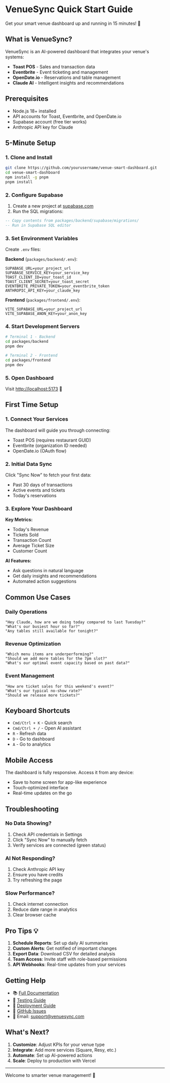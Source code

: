 # VenueSync Quick Start Guide

Get your smart venue dashboard up and running in 15 minutes! 🚀

## What is VenueSync?

VenueSync is an AI-powered dashboard that integrates your venue's systems:
- **Toast POS** - Sales and transaction data
- **Eventbrite** - Event ticketing and management  
- **OpenDate.io** - Reservations and table management
- **Claude AI** - Intelligent insights and recommendations

## Prerequisites

- Node.js 18+ installed
- API accounts for Toast, Eventbrite, and OpenDate.io
- Supabase account (free tier works)
- Anthropic API key for Claude

## 5-Minute Setup

### 1. Clone and Install

```bash
git clone https://github.com/yourusername/venue-smart-dashboard.git
cd venue-smart-dashboard
npm install -g pnpm
pnpm install
```

### 2. Configure Supabase

1. Create a new project at [supabase.com](https://supabase.com)
2. Run the SQL migrations:

```sql
-- Copy contents from packages/backend/supabase/migrations/
-- Run in Supabase SQL editor
```

### 3. Set Environment Variables

Create `.env` files:

**Backend** (`packages/backend/.env`):
```env
SUPABASE_URL=your_project_url
SUPABASE_SERVICE_KEY=your_service_key
TOAST_CLIENT_ID=your_toast_id
TOAST_CLIENT_SECRET=your_toast_secret
EVENTBRITE_PRIVATE_TOKEN=your_eventbrite_token
ANTHROPIC_API_KEY=your_claude_key
```

**Frontend** (`packages/frontend/.env`):
```env
VITE_SUPABASE_URL=your_project_url
VITE_SUPABASE_ANON_KEY=your_anon_key
```

### 4. Start Development Servers

```bash
# Terminal 1 - Backend
cd packages/backend
pnpm dev

# Terminal 2 - Frontend
cd packages/frontend
pnpm dev
```

### 5. Open Dashboard

Visit [http://localhost:5173](http://localhost:5173) 🎉

## First Time Setup

### 1. Connect Your Services

The dashboard will guide you through connecting:
- Toast POS (requires restaurant GUID)
- Eventbrite (organization ID needed)
- OpenDate.io (OAuth flow)

### 2. Initial Data Sync

Click "Sync Now" to fetch your first data:
- Past 30 days of transactions
- Active events and tickets
- Today's reservations

### 3. Explore Your Dashboard

**Key Metrics:**
- Today's Revenue
- Tickets Sold
- Transaction Count
- Average Ticket Size
- Customer Count

**AI Features:**
- Ask questions in natural language
- Get daily insights and recommendations
- Automated action suggestions

## Common Use Cases

### Daily Operations

```
"Hey Claude, how are we doing today compared to last Tuesday?"
"What's our busiest hour so far?"
"Any tables still available for tonight?"
```

### Revenue Optimization

```
"Which menu items are underperforming?"
"Should we add more tables for the 7pm slot?"
"What's our optimal event capacity based on past data?"
```

### Event Management

```
"How are ticket sales for this weekend's event?"
"What's our typical no-show rate?"
"Should we release more tickets?"
```

## Keyboard Shortcuts

- `Cmd/Ctrl + K` - Quick search
- `Cmd/Ctrl + /` - Open AI assistant
- `R` - Refresh data
- `D` - Go to dashboard
- `A` - Go to analytics

## Mobile Access

The dashboard is fully responsive. Access it from any device:
- Save to home screen for app-like experience
- Touch-optimized interface
- Real-time updates on the go

## Troubleshooting

### No Data Showing?

1. Check API credentials in Settings
2. Click "Sync Now" to manually fetch
3. Verify services are connected (green status)

### AI Not Responding?

1. Check Anthropic API key
2. Ensure you have credits
3. Try refreshing the page

### Slow Performance?

1. Check internet connection
2. Reduce date range in analytics
3. Clear browser cache

## Pro Tips 💡

1. **Schedule Reports**: Set up daily AI summaries
2. **Custom Alerts**: Get notified of important changes
3. **Export Data**: Download CSV for detailed analysis
4. **Team Access**: Invite staff with role-based permissions
5. **API Webhooks**: Real-time updates from your services

## Getting Help

- 📚 [Full Documentation](README.md)
- 🧪 [Testing Guide](TESTING.md)
- 🚀 [Deployment Guide](DEPLOYMENT.md)
- 💬 [GitHub Issues](https://github.com/yourusername/venue-smart-dashboard/issues)
- 📧 Email: support@venuesync.com

## What's Next?

1. **Customize**: Adjust KPIs for your venue type
2. **Integrate**: Add more services (Square, Resy, etc.)
3. **Automate**: Set up AI-powered actions
4. **Scale**: Deploy to production with Vercel

---

Welcome to smarter venue management! 🎯